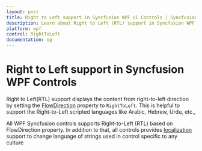```yaml
---
layout: post
title: Right to Left support in Syncfusion WPF UI Controls | Syncfusion
description: Learn about Right to Left (RTL) support in Syncfusion WPF UI Controls and more details. All Syncfusion controls supports Right to Left.
platform: wpf
control: RightToLeft
documentation: ug
---
```


# Right to Left support in Syncfusion WPF Controls

Right to Left(RTL) support displays the content from right-to-left direction by setting the [FlowDirection](https://docs.microsoft.com/en-us/dotnet/api/system.windows.flowdirection) property to `RightToLeft`. This is helpful to support the Right-to-Left scripted languages like Arabic, Hebrew, Urdu, etc., 

All WPF Syncfusion controls supports Right-to-Left (RTL) based on FlowDirection property. In addition to that, all controls provides [localization](https://help.syncfusion.com/wpf/localization) support to change language of strings used in control specific to any culture
